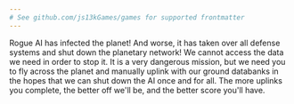 ```yaml
---
# See github.com/js13kGames/games for supported frontmatter
---
```

Rogue AI has infected the planet! And worse, it has taken over all defense systems and shut down the planetary network! We cannot access the data we need in order to stop it. It is a very dangerous mission, but we need you to fly across the planet and manually uplink with our ground databanks in the hopes that we can shut down the AI once and for all. The more uplinks you complete, the better off we'll be, and the better score you'll have.